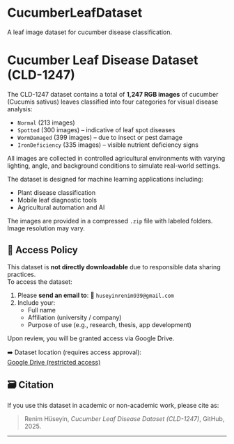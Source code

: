 # CucumberLeafDataset
A leaf image dataset for cucumber disease classification.
# Cucumber Leaf Disease Dataset (CLD-1247)

The CLD-1247 dataset contains a total of **1,247 RGB images** of cucumber (Cucumis sativus) leaves classified into four categories for visual disease analysis:

- `Normal` (213 images)
- `Spotted` (300 images) – indicative of leaf spot diseases
- `WormDamaged` (399 images) – due to insect or pest damage
- `IronDeficiency` (335 images) – visible nutrient deficiency signs

All images are collected in controlled agricultural environments with varying lighting, angle, and background conditions to simulate real-world settings.

The dataset is designed for machine learning applications including:
- Plant disease classification
- Mobile leaf diagnostic tools
- Agricultural automation and AI

The images are provided in a compressed `.zip` file with labeled folders. Image resolution may vary.

## 🔑 Access Policy

This dataset is **not directly downloadable** due to responsible data sharing practices.  
To access the dataset:

1. Please **send an email to**: 📧 `huseyinrenim939@gmail.com`
2. Include your:
   - Full name
   - Affiliation (university / company)
   - Purpose of use (e.g., research, thesis, app development)

Upon review, you will be granted access via Google Drive.

➡️ Dataset location (requires access approval):  
[Google Drive (restricted access)](https://drive.google.com/file/d/1nhO2hhVeverNj1pR9OTGU1FUiicLdxVW/view?usp=drive_link)

## 🗃️ Citation

If you use this dataset in academic or non-academic work, please cite as:

> Renim Hüseyin, *Cucumber Leaf Disease Dataset (CLD-1247)*, GitHub, 2025.

---
